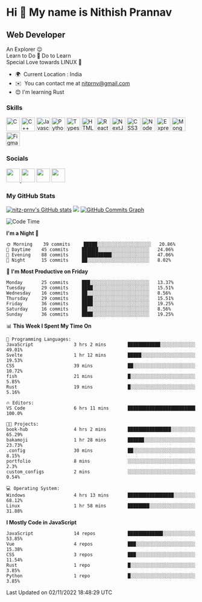 Hi 👋 My name is Nithish Prannav
================================

Web Developer
-------------

An Explorer 😉 <br/>
Learn to Do 🔁 Do to Learn  <br/>
Special Love towards LINUX 💝

*   🌍  Current Location : India
*   ✉️  You can contact me at [nitprnv@gmail.com](mailto:nitprnv@gmail.com)
*   😊  I'm learning Rust
### Skills
<p align="left">
    <a href="https://docs.microsoft.com/en-us/cpp/?view=msvc-170" target="_blank" rel="noreferrer"><img src="https://raw.githubusercontent.com/danielcranney/readme-generator/main/public/icons/skills/c-colored.svg" width="36" height="36" alt="C" /></a>
     <a href="https://docs.microsoft.com/en-us/cpp/?view=msvc-170" target="_blank" rel="noreferrer"><img src="https://raw.githubusercontent.com/danielcranney/readme-generator/main/public/icons/skills/cplusplus-colored.svg" width="36" height="36" alt="C++" /></a>
     <a href="https://developer.mozilla.org/en-US/docs/Web/JavaScript" target="_blank" rel="noreferrer"><img src="https://raw.githubusercontent.com/danielcranney/readme-generator/main/public/icons/skills/javascript-colored.svg" width="36" height="36" alt="Javascript" /></a>
     <a href="https://www.python.org/" target="_blank" rel="noreferrer"><img src="https://raw.githubusercontent.com/danielcranney/readme-generator/main/public/icons/skills/python-colored.svg" width="36" height="36" alt="Python" /></a>
     <a href="https://www.typescriptlang.org/" target="_blank" rel="noreferrer"><img src="https://raw.githubusercontent.com/danielcranney/readme-generator/main/public/icons/skills/typescript-colored.svg" width="36" height="36" alt="Typescript" /></a>
     <a href="https://developer.mozilla.org/en-US/docs/Glossary/HTML5" target="_blank" rel="noreferrer"><img src="https://raw.githubusercontent.com/danielcranney/readme-generator/main/public/icons/skills/html5-colored.svg" width="36" height="36" alt="HTML5" /></a>
     <a href="https://reactjs.org/" target="_blank" rel="noreferrer"><img src="https://raw.githubusercontent.com/danielcranney/readme-generator/main/public/icons/skills/react-colored.svg" width="36" height="36" alt="React" /></a>
     <a href="https://nextjs.org/docs" target="_blank" rel="noreferrer"><img src="https://raw.githubusercontent.com/danielcranney/readme-generator/main/public/icons/skills/nextjs-colored-dark.svg" width="36" height="36" alt="NextJs" /></a>
     <a href="https://www.w3.org/TR/CSS/#css" target="_blank" rel="noreferrer"><img src="https://raw.githubusercontent.com/danielcranney/readme-generator/main/public/icons/skills/css3-colored.svg" width="36" height="36" alt="CSS3" /></a>
     <a href="https://nodejs.org/en/" target="_blank" rel="noreferrer"><img src="https://raw.githubusercontent.com/danielcranney/readme-generator/main/public/icons/skills/nodejs-colored.svg" width="36" height="36" alt="NodeJS" /></a>
     <a href="https://expressjs.com/" target="_blank" rel="noreferrer"><img src="https://raw.githubusercontent.com/danielcranney/readme-generator/main/public/icons/skills/express-colored-dark.svg" width="36" height="36" alt="Express" /></a>
     <a href="https://www.mongodb.com/" target="_blank" rel="noreferrer"><img src="https://raw.githubusercontent.com/danielcranney/readme-generator/main/public/icons/skills/mongodb-colored.svg" width="36" height="36" alt="MongoDB" /></a>
     <a href="https://www.figma.com/" target="_blank" rel="noreferrer"><img src="https://raw.githubusercontent.com/danielcranney/readme-generator/main/public/icons/skills/figma-colored.svg" width="36" height="36" alt="Figma" /></a>
</p>

### Socials            
<p align="left">
    <a href="https://www.github.com/nitz-prnv" target="_blank" rel="noreferrer"><img src="https://raw.githubusercontent.com/danielcranney/readme-generator/main/public/icons/socials/github-dark.svg" width="36" height="36" />
    </a>   
    <a href="http://www.instagram.com/rex_incognito" target="_blank" rel="noreferrer"><img src="https://raw.githubusercontent.com/danielcranney/readme-generator/main/public/icons/socials/instagram.svg" width="36" height="36" /></a>     
    <a href="https://www.linkedin.com/in/nitprnv" target="_blank" rel="noreferrer"><img src="https://raw.githubusercontent.com/danielcranney/readme-generator/main/public/icons/socials/linkedin.svg" width="36" height="36" /></a> 
    <a href="https://www.twitter.com/nitprnv" target="_blank" rel="noreferrer"><img src="https://raw.githubusercontent.com/danielcranney/readme-generator/main/public/icons/socials/twitter.svg" width="36" height="36" /></a>
</p>
    
### My GitHub Stats
<a href="http://www.github.com/nitz-prnv"><img src="https://github-readme-stats.vercel.app/api?username=nitz-prnv&show_icons=true&hide=&count_private=true&title_color=ef4444&text_color=ffffff&icon_color=ef4444&bg_color=171717&hide_border=true&show_icons=true" alt="nitz-prnv's GitHub stats" /></a>
<a
 href="http://www.github.com/nitz-prnv">
 <img src="https://github-readme-streak-stats.herokuapp.com/?user=nitz-prnv&stroke=ffffff&background=171717&ring=ef4444&fire=ef4444&currStreakNum=ffffff&currStreakLabel=ef4444&sideNums=ffffff&sideLabels=ffffff&dates=ffffff&hide_border=true" /></a>
 <a
 href="http://www.github.com/nitz-prnv">
 <img src="https://activity-graph.herokuapp.com/graph?username=nitz-prnv&bg_color=171717&color=ffffff&line=ef4444&point=ffffff&area_color=171717&area=true&hide_border=true&custom_title=GitHub%20Commits%20Graph" alt="GitHub Commits Graph" /></a>
 
 
<!--START_SECTION:waka-->
![Code Time](http://img.shields.io/badge/Code%20Time-62%20hrs%2026%20mins-blue)

**I'm a Night 🦉** 

```text
🌞 Morning    39 commits     █████░░░░░░░░░░░░░░░░░░░░   20.86% 
🌆 Daytime    45 commits     ██████░░░░░░░░░░░░░░░░░░░   24.06% 
🌃 Evening    88 commits     ███████████░░░░░░░░░░░░░░   47.06% 
🌙 Night      15 commits     ██░░░░░░░░░░░░░░░░░░░░░░░   8.02%

```
📅 **I'm Most Productive on Friday** 

```text
Monday       25 commits     ███░░░░░░░░░░░░░░░░░░░░░░   13.37% 
Tuesday      29 commits     ████░░░░░░░░░░░░░░░░░░░░░   15.51% 
Wednesday    16 commits     ██░░░░░░░░░░░░░░░░░░░░░░░   8.56% 
Thursday     29 commits     ████░░░░░░░░░░░░░░░░░░░░░   15.51% 
Friday       36 commits     ████░░░░░░░░░░░░░░░░░░░░░   19.25% 
Saturday     16 commits     ██░░░░░░░░░░░░░░░░░░░░░░░   8.56% 
Sunday       36 commits     ████░░░░░░░░░░░░░░░░░░░░░   19.25%

```


📊 **This Week I Spent My Time On** 

```text
💬 Programming Languages: 
JavaScript               3 hrs 2 mins        ████████████░░░░░░░░░░░░░   49.01% 
Svelte                   1 hr 12 mins        █████░░░░░░░░░░░░░░░░░░░░   19.53% 
CSS                      39 mins             ██░░░░░░░░░░░░░░░░░░░░░░░   10.72% 
fish                     21 mins             █░░░░░░░░░░░░░░░░░░░░░░░░   5.85% 
Rust                     19 mins             █░░░░░░░░░░░░░░░░░░░░░░░░   5.16%

🔥 Editors: 
VS Code                  6 hrs 11 mins       █████████████████████████   100.0%

🐱‍💻 Projects: 
book-hub                 4 hrs 2 mins        ████████████████░░░░░░░░░   65.29% 
bakamoji                 1 hr 28 mins        ██████░░░░░░░░░░░░░░░░░░░   23.73% 
.config                  30 mins             ██░░░░░░░░░░░░░░░░░░░░░░░   8.15% 
portfolio                8 mins              ░░░░░░░░░░░░░░░░░░░░░░░░░   2.3% 
custom_configs           2 mins              ░░░░░░░░░░░░░░░░░░░░░░░░░   0.54%

💻 Operating System: 
Windows                  4 hrs 13 mins       █████████████████░░░░░░░░   68.12% 
Linux                    1 hr 58 mins        ████████░░░░░░░░░░░░░░░░░   31.88%

```

**I Mostly Code in JavaScript** 

```text
JavaScript               14 repos            █████████████░░░░░░░░░░░░   53.85% 
Vue                      4 repos             ███░░░░░░░░░░░░░░░░░░░░░░   15.38% 
CSS                      3 repos             ███░░░░░░░░░░░░░░░░░░░░░░   11.54% 
Rust                     1 repo              █░░░░░░░░░░░░░░░░░░░░░░░░   3.85% 
Python                   1 repo              █░░░░░░░░░░░░░░░░░░░░░░░░   3.85%

```



 Last Updated on 02/11/2022 18:48:29 UTC
<!--END_SECTION:waka-->

